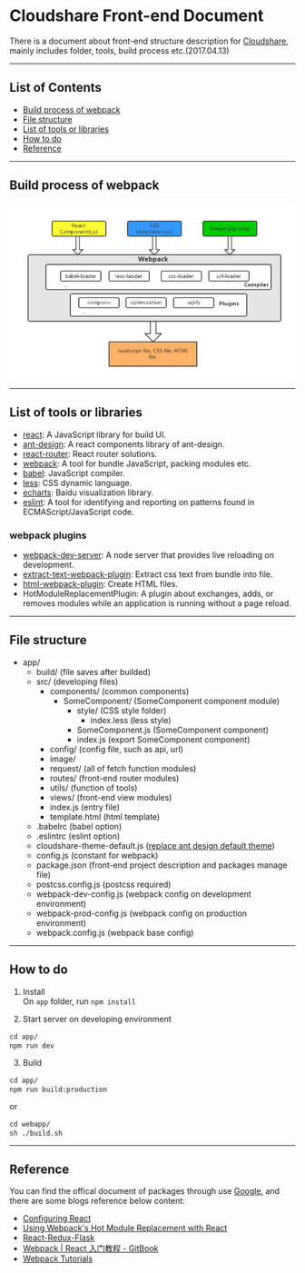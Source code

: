 # Cloudshare Front-end Document

There is a document about front-end structure description for [Cloudshare](https://github.com/followcat/cloudshare), mainly includes folder, tools, build process etc.(2017.04.13)

---

## List of Contents

* [Build process of webpack](#build-process-of-webpack)
* [File structure](#file-structure)
* [List of tools or libraries](#list-of-tools-or-libraries)
* [How to do](#how-to-do)
* [Reference](#reference)

---

## Build process of webpack
![webpack process](image/cloudshare.png)

---

## List of tools or libraries

* [react](https://github.com/facebook/react): A JavaScript library for build UI.
* [ant-design](https://github.com/ant-design/ant-design): A react components library of ant-design.
* [react-router](https://github.com/ReactTraining/react-router): React router solutions.
* [webpack](https://github.com/webpack/webpack): A tool for bundle JavaScript, packing modules etc.
* [babel](https://github.com/babel/babel): JavaScript compiler.
* [less](https://github.com/less/less.js): CSS dynamic language.
* [echarts](https://github.com/ecomfe/echarts): Baidu visualization library.
* [eslint](https://github.com/eslint/eslint): A tool for identifying and reporting on patterns found in ECMAScript/JavaScript code.

### webpack plugins

* [webpack-dev-server](https://github.com/webpack/webpack-dev-server): A node server that provides live reloading on development.
* [extract-text-webpack-plugin](https://github.com/webpack-contrib/extract-text-webpack-plugin): Extract css text from bundle into file.
* [html-webpack-plugin](https://github.com/jantimon/html-webpack-plugin): Create HTML files.
* HotModuleReplacementPlugin: A plugin about exchanges, adds, or removes modules while an application is running without a page reload.

---


## File structure

* app/
  * build/ (file saves after builded)
  * src/ (developing files)
    * components/ (common components)
      * SomeComponent/ (SomeComponent component module)
        * style/ (CSS style folder)
          * index.less (less style)
        * SomeComponent.js (SomeComponent component)
        * index.js (export SomeComponent component)
    * config/ (config file, such as api, url)
    * image/
    * request/ (all of fetch function modules)
    * routes/ (front-end router modules)
    * utils/ (function of tools)
    * views/ (front-end view modules)
    * index.js (entry file)
    * template.html (html template)
  * .babelrc (babel option)
  * .eslintrc (eslint option)
  * cloudshare-theme-default.js ([replace ant design default theme](https://github.com/ant-design/antd-init/blob/master/examples/customize-antd-theme/theme.js))
  * config.js (constant for webpack)
  * package.json (front-end project description and packages manage file)
  * postcss.config.js (postcss required)
  * webpack-dev-config.js (webpack config on development environment)
  * webpack-prod-config.js (webpack config on production environment)
  * webpack.config.js (webpack base config)

---

## How to do

1. Install  
  On `app` folder, run ```npm install```

2. Start server on developing environment  
  ```
  cd app/
  npm run dev
  ```

3. Build  
  ```
  cd app/
  npm run build:production
  ```
  or  
  ```
  cd webapp/
  sh ./build.sh
  ```

---

## Reference

You can find the offical document of packages through use [Google](https://www.google.com), and there are some blogs reference below content:

* [Configuring React](http://survivejs.com/webpack/advanced-techniques/configuring-react/)
* [Using Webpack's Hot Module Replacement with React](http://matthewlehner.net/react-hot-module-replacement-with-webpack/)
* [React-Redux-Flask](https://github.com/dternyak/React-Redux-Flask)
* [Webpack | React 入门教程 - GitBook](https://hulufei.gitbooks.io/react-tutorial/content/webpack.html)
* [Webpack Tutorials](http://webpack.github.io/docs/tutorials/getting-started/)
